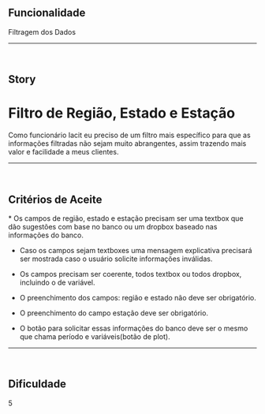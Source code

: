 <h2>Funcionalidade</h2>
Filtragem dos Dados

---
<br>

<h2>Story</h2>
<h1>Filtro de Região, Estado e Estação</h1>
Como funcionário Iacit eu preciso de um filtro mais específico para que as informações filtradas não sejam muito abrangentes, assim trazendo mais valor e facilidade a meus clientes.

---
<br>

<h2>Critérios de Aceite</h2>
* Os campos de região, estado e estação precisam ser uma textbox que dão sugestões com base no banco ou um dropbox baseado nas informações do banco.

* Caso os campos sejam textboxes uma mensagem explicativa precisará ser mostrada caso o usuário solicite informações inválidas.

* Os campos precisam ser coerente, todos textbox ou todos dropbox, incluindo o de variável.

* O preenchimento dos campos: região e estado não deve ser obrigatório.

* O preenchimento do campo estação deve ser obrigatório.

* O botão para solicitar essas informações do banco deve ser o mesmo que chama período e variáveis(botão de plot).

---
<br>

<h2>Dificuldade</h2>
5